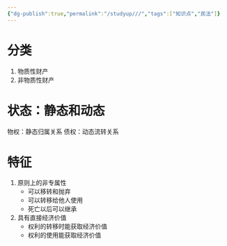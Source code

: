 ```yaml
---
{"dg-publish":true,"permalink":"/studyup///","tags":["知识点","民法"]}
---
```


# 分类
1. 物质性财产
2. 非物质性财产
# 状态：静态和动态
物权：静态归属关系
债权：动态流转关系
# 特征 
1. 原则上的非专属性
	- 可以移转和抛弃
	- 可以转移给他人使用
	- 死亡以后可以继承
2. 具有直接经济价值
	- 权利的转移时能获取经济价值
	- 权利的使用能获取经济价值